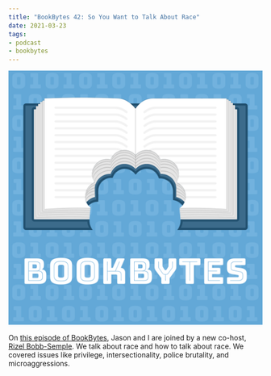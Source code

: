 ```yaml
---
title: "BookBytes 42: So You Want to Talk About Race"
date: 2021-03-23
tags:
- podcast
- bookbytes
---
```


[![BookBytes Logo](../../assets/bookbytes-logo.png)](https://www.orbit.fm/bookbytes/42)

On [this episode of BookBytes](https://www.orbit.fm/bookbytes/42), Jason and I are joined by a new co-host, [Rizel Bobb-Semple](https://twitter.com/RizelBobb). We talk about race and how to talk about race. We covered issues like privilege, intersectionality, police brutality, and microaggressions.
